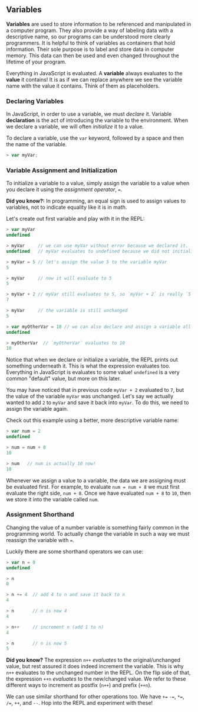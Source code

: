 ## Variables
**Variables** are used to store information to be referenced and manipulated in a
computer program. They also provide a way of labeling data with a descriptive name,
so our programs can be understood more clearly programmers. It is helpful to think
of variables as containers that hold information. Their sole purpose is to label and
store data in computer memory. This data can then be used and even changed
throughout the lifetime of your program.

Everything in JavaScript is evaluated. A **variable** always evaluates to the **value**
it contains! It is as if we can replace anywhere we see the variable name with the
value it contains. Think of them as placeholders.

### Declaring Variables

In JavaScript, in order to use a variable, we must *declare* it. Variable
**declaration** is the act of introducing the variable to the environment. When we
declare a variable, we will often *initialize* it to a value.

To declare a variable, use the `var` keyword, followed by a space and then the name
of the variable.

```js
> var myVar;
```

### Variable Assignment and Initialization
To initialize a variable to a value, simply assign the variable to a value when you
declare it using the *assignment operator*, `=`.

**Did you know?:** In programming, an equal sign is used to assign values to variables,
not to indicate equality like it is in math.

Let's create out first variable and play with it in the REPL:

```js
> var myVar
undefined

> myVar     // we can use myVar without error because we declared it.
undefined   // myVar evaluates to undefined because we did not initialize myVar to any value.

> myVar = 5 // let's assign the value 5 to the variable myVar
5

> myVar     // now it will evaluate to 5
5

> myVar + 2 // myVar still evaluates to 5, so `myVar + 2` is really `5 + 2`
7

> myVar     // the variable is still unchanged
5

> var myOtherVar = 10 // we can also declare and assign a variable all at once
undefined

> myOtherVar  // `myOtherVar` evaluates to 10
10
```

Notice that when we declare or initialize a variable, the REPL prints out something
underneath it. This is what the expression evaluates too. Everything in JavaScript
is evaluates to some value! `undefined` is a very common "default" value, but more
on this later.

You may have noticed that in previous code `myVar + 2` evaluated to `7`, but the
value of the variable `myVar` was unchanged. Let's say we actually wanted to add `2`
to `myVar` and save it back into `myVar`. To do this, we need to assign the variable
again.

Check out this example using a better, more descriptive variable name:

```js
> var num = 2
undefined

> num = num + 8
10

> num   // num is actually 10 now!
10
```

Whenever we assign a value to a variable, the data we are assigning must be
evaluated first. For example, to evaluate `num = num + 8` we must first evaluate
the right side, `num + 8`. Once we have evaluated `num + 8` to `10`, then we store
it into the variable called `num`.

### Assignment Shorthand

Changing the value of a number variable is something fairly common in the programming
world. To actually change the variable in such a way we must reassign the variable
with `=`.

Luckily there are some shorthand operators we can use:

```js
> var n = 0
undefined

> n
0

> n += 4  // add 4 to n and save it back to n
4

> n       // n is now 4
4

> n++     // increment n (add 1 to n)
4

> n       // n is now 5
5
```

**Did you know?** The expression `n++` *evaluates* to the original/unchanged value,
but rest assured it does indeed increment the variable. This is why `n++` evaluates
to the unchanged number in the REPL. On the flip side of that,
the expression `++n` *evaluates* to the new/changed value. We refer to these
different ways to increment as postfix (`n++`) and prefix (`++n`).


We can use similar shorthand for other operations too. We have `+=` `-=`, `*=`,
`/=`, `++`, and `--`. Hop into the REPL and experiment with these!

